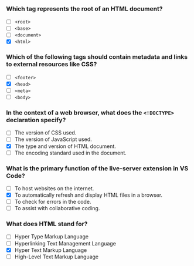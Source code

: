 ### Which tag represents the root of an HTML document?

- [ ] `<root>`
- [ ] `<base>`
- [ ] `<document>`
- [x] `<html>`

### Which of the following tags should contain metadata and links to external resources like CSS?

- [ ] `<footer>`
- [x] `<head>`
- [ ] `<meta>`
- [ ] `<body>`

### In the context of a web browser, what does the `<!DOCTYPE>` declaration specify?

- [ ] The version of CSS used.
- [ ] The version of JavaScript used.
- [x] The type and version of HTML document.
- [ ] The encoding standard used in the document.

### What is the primary function of the live-server extension in VS Code?

- [ ] To host websites on the internet.
- [x] To automatically refresh and display HTML files in a browser.
- [ ] To check for errors in the code.
- [ ] To assist with collaborative coding.

### What does HTML stand for?

- [ ] Hyper Type Markup Language
- [ ] Hyperlinking Text Management Language
- [x] Hyper Text Markup Language
- [ ] High-Level Text Markup Language
